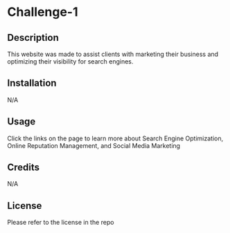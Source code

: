 # Challenge-1

## Description

This website was made to assist clients with marketing their business and optimizing their visibility for search engines.

## Installation

N/A

## Usage

Click the links on the page to learn more about Search Engine Optimization, Online Reputation Management, and Social Media Marketing

## Credits

N/A

## License
Please refer to the license in the repo